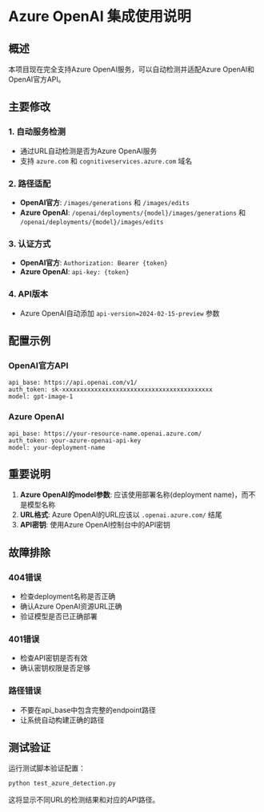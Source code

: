 # Azure OpenAI 集成使用说明

## 概述

本项目现在完全支持Azure OpenAI服务，可以自动检测并适配Azure OpenAI和OpenAI官方API。

## 主要修改

### 1. 自动服务检测
- 通过URL自动检测是否为Azure OpenAI服务
- 支持 `azure.com` 和 `cognitiveservices.azure.com` 域名

### 2. 路径适配
- **OpenAI官方**: `/images/generations` 和 `/images/edits`
- **Azure OpenAI**: `/openai/deployments/{model}/images/generations` 和 `/openai/deployments/{model}/images/edits`

### 3. 认证方式
- **OpenAI官方**: `Authorization: Bearer {token}`
- **Azure OpenAI**: `api-key: {token}`

### 4. API版本
- Azure OpenAI自动添加 `api-version=2024-02-15-preview` 参数

## 配置示例

### OpenAI官方API
```
api_base: https://api.openai.com/v1/
auth_token: sk-xxxxxxxxxxxxxxxxxxxxxxxxxxxxxxxxxxxxxxxxxx
model: gpt-image-1
```

### Azure OpenAI
```
api_base: https://your-resource-name.openai.azure.com/
auth_token: your-azure-openai-api-key
model: your-deployment-name
```

## 重要说明

1. **Azure OpenAI的model参数**: 应该使用部署名称(deployment name)，而不是模型名称
2. **URL格式**: Azure OpenAI的URL应该以 `.openai.azure.com/` 结尾
3. **API密钥**: 使用Azure OpenAI控制台中的API密钥

## 故障排除

### 404错误
- 检查deployment名称是否正确
- 确认Azure OpenAI资源URL正确
- 验证模型是否已正确部署

### 401错误
- 检查API密钥是否有效
- 确认密钥权限是否足够

### 路径错误
- 不要在api_base中包含完整的endpoint路径
- 让系统自动构建正确的路径

## 测试验证

运行测试脚本验证配置：
```bash
python test_azure_detection.py
```

这将显示不同URL的检测结果和对应的API路径。
